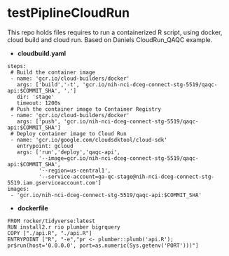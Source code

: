 # testPiplineCloudRun
This repo holds files requires to run a containerized R script, using docker, cloud build and cloud run. Based on Daniels CloudRun_QAQC example.

- **cloudbuild.yaml**
```
steps:
 # Build the container image
 - name: 'gcr.io/cloud-builders/docker'
   args: ['build','-t', 'gcr.io/nih-nci-dceg-connect-stg-5519/qaqc-api:$COMMIT_SHA', '.']
   dir: 'stage'
   timeout: 1200s
 # Push the container image to Container Registry
 - name: 'gcr.io/cloud-builders/docker'
   args: ['push', 'gcr.io/nih-nci-dceg-connect-stg-5519/qaqc-api:$COMMIT_SHA']
 # Deploy container image to Cloud Run
 - name: 'gcr.io/google.com/cloudsdktool/cloud-sdk'
   entrypoint: gcloud
   args: ['run','deploy','qaqc-api',
          '--image=gcr.io/nih-nci-dceg-connect-stg-5519/qaqc-api:$COMMIT_SHA',
          '--region=us-central1',
          '--service-account=qa-qc-stage@nih-nci-dceg-connect-stg-5519.iam.gserviceaccount.com']
images:
 - 'gcr.io/nih-nci-dceg-connect-stg-5519/qaqc-api:$COMMIT_SHA'
```
- **dockerfile**
```
FROM rocker/tidyverse:latest
RUN install2.r rio plumber bigrquery
COPY ["./api.R", "./api.R"]
ENTRYPOINT ["R", "-e","pr <- plumber::plumb('api.R'); pr$run(host='0.0.0.0', port=as.numeric(Sys.getenv('PORT')))"]
```
